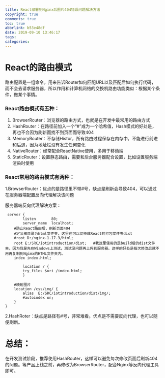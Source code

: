 ```yaml
---
title: React部署到Nginx后图片404错误问题解决方法
copyright: true
comments: true
toc: true
abbrlink: b53e48df
date: 2019-09-10 13:46:17
tags:
categories:
---
```


# React的路由模式

路由配置是一组命令，用来告诉Router如何匹配URL以及匹配后如何执行代码，而不会去请求服务器，所以作用和计算机网络的交换机路由功能类似：根据某个条件，做某个事情。

### React路由模式有五种：

1. BrowserRouter：浏览器的路由方式，也就是在开发中最常用的路由方式
2. HashRouter：在路径前加入一个“#”成为一个哈希值，Hash模式的好处是，再也不会因为刷新而找不到页面而导致404
3. MemoryRouter：不存储Histor，所有路由过程保存在内存中，不能进行前进和后退，因为地址栏没有发生任何变化
4. NativeRouter：经常配合ReactNative使用，多用于移动端
5. StaticRouter：设置静态路由，需要和后台服务器配合设置，比如设置服务端渲染时使用

### React常用的路由模式有两种：

1.BrowserRouter：优点的是路径里不带#号，缺点是刷新会导致404，可以通过在服务器端配置反向代理解决该问题

服务器端反向代理解决方案：

```nginx
 server {
        listen       80;
        server_name  localhost;
	#防止React路由后，刷新页面404
	#定义根目录为html文件夹，这里也可以切换成React的打包文件夹dist
	#root D:/nginx-1.17.3/html;
	root E:/SRC/iotintroduction/dist;	#我这里使用的是build后的dist文件夹，因为我是先在Windows上测试，测试没问题再上传到服务器。这样的好处是每次修改后就不用再复制到Nginx的HTML文件夹内。
	index index.html;

        location / {
	    try_files $uri /index.html;
        }

	#映射图片
	location /css/img/ {
	    alias  E:/SRC/iotintroduction/dist/img/;
	    #autoindex on;
	}
}
```



2.HashRoter：缺点是路径有#号，非常难看。优点是不需要反向代理，也可以随便刷新。

# 总结：

在开发测试阶段，推荐使用HashRouter，这样可以避免每次修改页面后刷新404的问题。等产品上线之前，再修改为BrowserRouter，配合Nginx等反向代理工具即可。